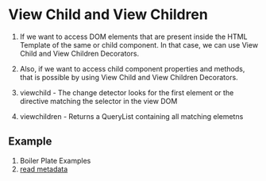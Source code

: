 # View Child and View Children

1. If we want to access DOM elements that are present inside the HTML Template of the same or child component. In that case, we can use View Child and View Children Decorators.

2. Also, if we want to access child component properties and methods, that is possible by using View Child and View Children Decorators.

3. viewchild - The change detector looks for the first element or the directive matching the selector in the view DOM

4. viewchildren - Returns a QueryList containing all matching elemetns

## Example
1. Boiler Plate Examples
2. [read metadata](https://blog.angular-university.io/angular-viewchild/)